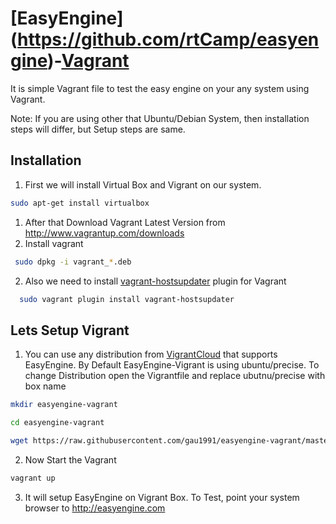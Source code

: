[EasyEngine] (https://github.com/rtCamp/easyengine)-[Vagrant](https://vagrantup.com/)
==================

It is simple Vagrant file to test the easy engine on your any system using Vagrant.

Note: If you are using other that Ubuntu/Debian System, then installation steps will differ, but Setup steps are same.


## Installation
1. First we will install Virtual Box and Vigrant on our system.

  ```bash
  sudo apt-get install virtualbox
  ```
1.  After that Download Vagrant Latest Version from http://www.vagrantup.com/downloads
2.  Install vagrant

  ```bash
   sudo dpkg -i vagrant_*.deb
  ```
2.  Also we need to install [vagrant-hostsupdater](https://vagrantup.com/) plugin for Vagrant

  ```bash
    sudo vagrant plugin install vagrant-hostsupdater
  ```

## Lets Setup Vigrant
1. You can use any distribution from [VigrantCloud](http://vagrantcloud.com/) that supports EasyEngine. By Default EasyEngine-Vigrant is using ubuntu/precise. 
  To change Distribution open the Vigrantfile and replace ubutnu/precise with box name

  ```bash
  mkdir easyengine-vagrant

  cd easyengine-vagrant

  wget https://raw.githubusercontent.com/gau1991/easyengine-vagrant/master/Vagrantfile
  ```
2. Now Start the Vagrant

  ```bash
  vagrant up
  ```
3. It will setup EasyEngine on Vigrant Box. To Test, point your system browser to http://easyengine.com
